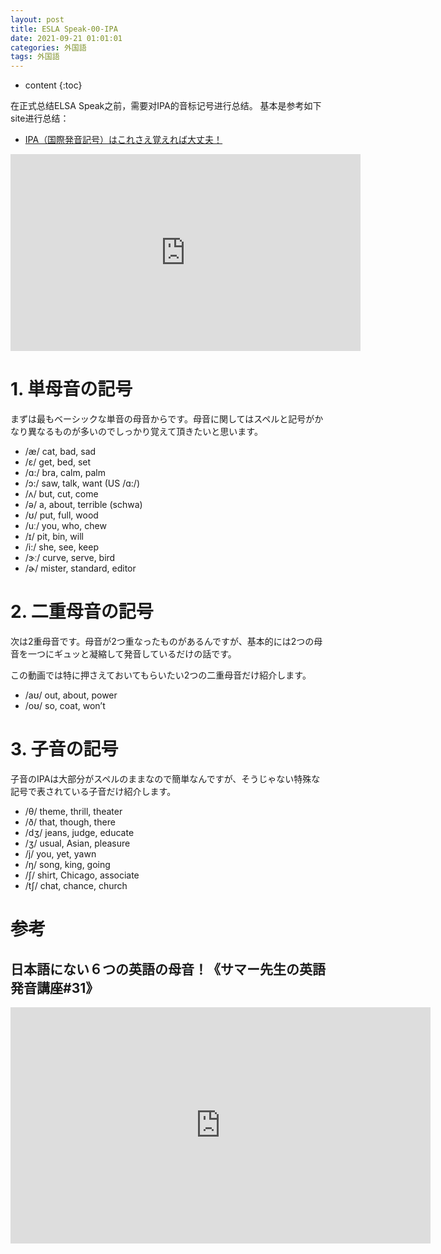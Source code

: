 ```yaml
---
layout: post
title: ESLA Speak-00-IPA
date: 2021-09-21 01:01:01
categories: 外国語
tags: 外国語
---
```

* content
{:toc}

在正式总结ELSA Speak之前，需要对IPA的音标记号进行总结。
基本是参考如下site进行总结：
- [IPA（国際発音記号）はこれさえ覚えれば大丈夫！](https://dr-d.jp/2020/01/20/ipa/)

<iframe width="560" height="315" src="https://www.youtube.com/watch?v=KQKB5IKa5F0" frameborder="0" allow="autoplay; encrypted-media" allowfullscreen></iframe>

# 1. 単母音の記号

まずは最もベーシックな単音の母音からです。母音に関してはスペルと記号がかなり異なるものが多いのでしっかり覚えて頂きたいと思います。

- /æ/	cat, bad, sad	
- /ɛ/	get, bed, set
- /ɑ:/	bra, calm, palm	
- /ɔ:/	saw, talk, want (US /ɑ:/)
- /ʌ/	but, cut, come	
- /ə/	a, about, terrible (schwa)
- /ʊ/	put, full, wood	
- /uː/	you, who, chew
- /ɪ/	pit, bin, will	
- /i:/	she, see, keep
- /ɝː/	curve, serve, bird	
- /ɚ/	mister, standard, editor

# 2. 二重母音の記号

次は2重母音です。母音が2つ重なったものがあるんですが、基本的には2つの母音を一つにギュッと凝縮して発音しているだけの話です。

この動画では特に押さえておいてもらいたい2つの二重母音だけ紹介します。

- /aʊ/	out, about, power	
- /oʊ/	so, coat, won’t

# 3. 子音の記号

子音のIPAは大部分がスペルのままなので簡単なんですが、そうじゃない特殊な記号で表されている子音だけ紹介します。

- /θ/	theme, thrill, theater	
- /ð/	that, though, there
- /dʒ/	jeans, judge, educate	
- /ʒ/	usual, Asian, pleasure
- /j/	you, yet, yawn	
- /ŋ/	song, king, going
- /ʃ/	shirt, Chicago, associate	
- /tʃ/	chat, chance, church

# 参考

## 日本語にない６つの英語の母音！《サマー先生の英語発音講座#31》

<iframe width="672" height="378" src="https://www.youtube.com/watch?v=FUsAoaI8QFg" frameborder="0" allow="autoplay; encrypted-media" allowfullscreen></iframe>